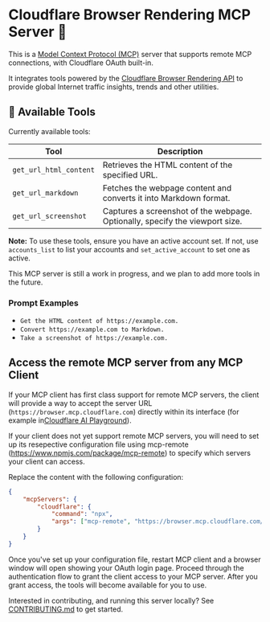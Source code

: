 # Cloudflare Browser Rendering MCP Server 📡

This is a [Model Context Protocol (MCP)](https://modelcontextprotocol.io/introduction) server that supports remote MCP
connections, with Cloudflare OAuth built-in.

It integrates tools powered by the [Cloudflare Browser Rendering API](https://developers.cloudflare.com/browser-rendering/) to provide global
Internet traffic insights, trends and other utilities.

## 🔨 Available Tools

Currently available tools:

| **Tool**               | **Description**                                                              |
| ---------------------- | ---------------------------------------------------------------------------- |
| `get_url_html_content` | Retrieves the HTML content of the specified URL.                             |
| `get_url_markdown`     | Fetches the webpage content and converts it into Markdown format.            |
| `get_url_screenshot`   | Captures a screenshot of the webpage. Optionally, specify the viewport size. |

**Note:** To use these tools, ensure you have an active account set. If not, use `accounts_list` to list your accounts and `set_active_account` to set one as active.

This MCP server is still a work in progress, and we plan to add more tools in the future.

### Prompt Examples

- `Get the HTML content of https://example.com.`
- `Convert https://example.com to Markdown.`
- `Take a screenshot of https://example.com.`

## Access the remote MCP server from any MCP Client

If your MCP client has first class support for remote MCP servers, the client will provide a way to accept the server URL (`https://browser.mcp.cloudflare.com`) directly within its interface (for example in[Cloudflare AI Playground](https://playground.ai.cloudflare.com/)).

If your client does not yet support remote MCP servers, you will need to set up its resepective configuration file using mcp-remote (https://www.npmjs.com/package/mcp-remote) to specify which servers your client can access.

Replace the content with the following configuration:

```json
{
	"mcpServers": {
		"cloudflare": {
			"command": "npx",
			"args": ["mcp-remote", "https://browser.mcp.cloudflare.com/sse"]
		}
	}
}
```

Once you've set up your configuration file, restart MCP client and a browser window will open showing your OAuth login page. Proceed through the authentication flow to grant the client access to your MCP server. After you grant access, the tools will become available for you to use.

Interested in contributing, and running this server locally? See [CONTRIBUTING.md](CONTRIBUTING.md) to get started.
